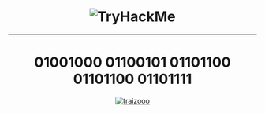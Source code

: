<h1 align="center"><img src="https://tryhackme-badges.s3.amazonaws.com/traiz.png" alt="TryHackMe"></h1>

---

<h1 align="center">01001000 01100101 01101100 01101100 01101111</h1>

<p align="center"> <a href="https://github.com/ryo-ma/github-profile-trophy"><img src="https://github-profile-trophy.vercel.app/?username=traizooo&theme=matrix&no-frame=true&no-bg=true&margin-w=4&column=3&" alt="traizooo" /></a>
